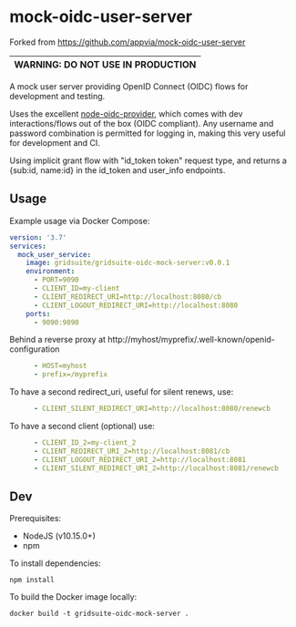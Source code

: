 # mock-oidc-user-server

Forked from https://github.com/appvia/mock-oidc-user-server

| WARNING: DO NOT USE IN PRODUCTION |
| --------------------------------- |


A mock user server providing OpenID Connect (OIDC) flows for development and testing.

Uses the excellent [node-oidc-provider](https://github.com/panva/node-oidc-provider), which comes with dev interactions/flows out of the box (OIDC compliant). Any username and password combination is permitted for logging in, making this very useful for development and CI.

Using implicit grant flow with "id_token token" request type, and returns a {sub:id, name:id} in the id_token and user_info endpoints.

## Usage

Example usage via Docker Compose:

```yaml
version: '3.7'
services:
  mock_user_service:
    image: gridsuite/gridsuite-oidc-mock-server:v0.0.1
    environment:
      - PORT=9090
      - CLIENT_ID=my-client
      - CLIENT_REDIRECT_URI=http://localhost:8080/cb
      - CLIENT_LOGOUT_REDIRECT_URI=http://localhost:8080
    ports:
      - 9090:9090
```

Behind a reverse proxy at http://myhost/myprefix/.well-known/openid-configuration
```yaml
      - HOST=myhost
      - prefix=/myprefix
```

To have a second redirect_uri, useful for silent renews, use:
```yaml
      - CLIENT_SILENT_REDIRECT_URI=http://localhost:8080/renewcb
```

To have a second client (optional) use:
```yaml
      - CLIENT_ID_2=my-client_2
      - CLIENT_REDIRECT_URI_2=http://localhost:8081/cb
      - CLIENT_LOGOUT_REDIRECT_URI_2=http://localhost:8081
      - CLIENT_SILENT_REDIRECT_URI_2=http://localhost:8081/renewcb
```

## Dev

Prerequisites:

- NodeJS (v10.15.0+)
- npm

To install dependencies:

```shell
npm install
```

To build the Docker image locally:

```shell
docker build -t gridsuite-oidc-mock-server .
```
